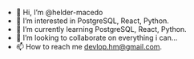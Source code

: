 - 👋 Hi, I’m @helder-macedo
- 👀 I’m interested in PostgreSQL, React, Python.
- 🌱 I’m currently learning PostgreSQL, React, Python.
- 💞️ I’m looking to collaborate on everything i can...
- 📫 How to reach me devlop.hm@gmail.com.

<!---
helder-macedo/helder-macedo is a ✨ special ✨ repository because its `README.md` (this file) appears on your GitHub profile.
You can click the Preview link to take a look at your changes.
--->
